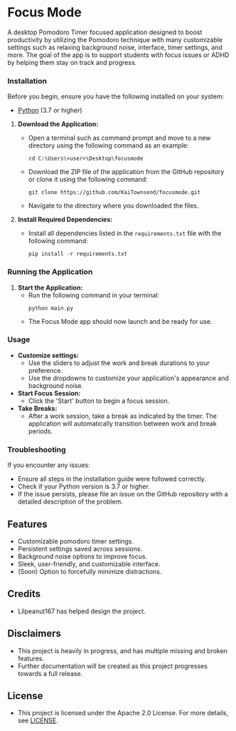 # Focus Mode
A desktop Pomodoro Timer focused application designed to boost productivity by utilizing the Pomodoro technique with many customizable settings such as relaxing background noise, interface, timer settings, and more. The goal of the app is to support students with focus issues or ADHD by helping them stay on track and progress.


### Installation


Before you begin, ensure you have the following installed on your system:
- [Python](https://www.python.org/downloads/) (3.7 or higher)

1. **Download the Application:**
   - Open a terminal such as command prompt and move to a new directory using the following command as an example:
     ```
     cd C:\Users\<user>\Desktop\focusmode
     ```
   - Download the ZIP file of the application from the GitHub repository or clone it using the following command:
     ```
     git clone https://github.com/KaiTownsend/focusmode.git
     ```
   - Navigate to the directory where you downloaded the files.

2. **Install Required Dependencies:**
   - Install all dependencies listed in the `requirements.txt` file with the following command:
     ```
     pip install -r requirements.txt
     ```

### Running the Application

1. **Start the Application:**
   - Run the following command in your terminal:
     ```
     python main.py
     ```
   - The Focus Mode app should now launch and be ready for use.

### Usage

- **Customize settings:**
  - Use the sliders to adjust the work and break durations to your preference.
  - Use the dropdowns to customize your application's appearance and background noise.
- **Start Focus Session:**
  - Click the 'Start' button to begin a focus session.
- **Take Breaks:**
  - After a work session, take a break as indicated by the timer. The application will automatically transition between work and break periods. 

### Troubleshooting

If you encounter any issues:
- Ensure all steps in the installation guide were followed correctly.
- Check if your Python version is 3.7 or higher.
- If the issue persists, please file an issue on the GitHub repository with a detailed description of the problem.

## Features

- Customizable pomodoro timer settings.
- Persistent settings saved across sessions.
- Background noise options to improve focus.
- Sleek, user-friendly, and customizable interface.
- (Soon) Option to forcefully minimize distractions.

## Credits

- Lilpeanut167 has helped design the project.

## Disclaimers
- This project is heavily in progress, and has multiple missing and broken features.
- Further documentation will be created as this project progresses towards a full release.

## License

- This project is licensed under the Apache 2.0 License.  For more details, see [LICENSE](LICENSE).